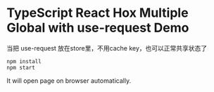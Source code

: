 TypeScript React Hox Multiple Global with use-request Demo
=================================

当把 use-request 放在store里，不用cache key，也可以正常共享状态了

```
npm install
npm start
```

It will open page on browser automatically.
